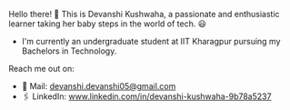 Hello there! 👋
This is Devanshi Kushwaha, a passionate and enthusiastic learner taking her baby steps in the world of tech. 😃

- I'm currently an undergraduate student at IIT Kharagpur pursuing my Bachelors in Technology.

Reach me out on:
- 📨 Mail: devanshi.devanshi05@gmail.com
- 🖇️ LinkedIn: www.linkedin.com/in/devanshi-kushwaha-9b78a5237 


